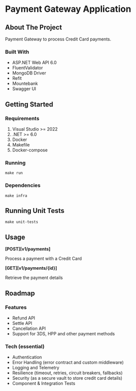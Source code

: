 # Payment Gateway Application

## About The Project

Payment Gateway to process Credit Card payments.

### Built With

- ASP.NET Web API 6.0
- FluentValidator
- MongoDB Driver
- Refit
- Mountebank
- Swagger UI

## Getting Started

### Requirements

1. Visual Studio >= 2022
2. .NET >= 6.0
3. Docker
4. Makefile
5. Docker-compose

### Running

```
make run
```

### Dependencies

```
make infra
```

## Running Unit Tests

```
make unit-tests
```

## Usage

**[POST][v1/payments]**

Process a payment with a Credit Card

**[GET][v1/payments/{id}]**

Retrieve the payment details

## Roadmap

### Features

- Refund API
- Settle API
- Cancellation API
- Support for 3DS, HPP and other payment methods

### Tech (essential)

- Authentication
- Error Handling (error contract and custom middleware)
- Logging and Telemetry
- Resilience (timeout, retries, circuit breakers, fallbacks)
- Security (as a secure vault to store credit card details)
- Component & Integration Tests
